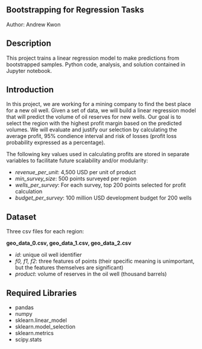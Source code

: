 ## Bootstrapping for Regression Tasks
Author: Andrew Kwon

## Description
This project trains a linear regression model to make predictions from bootstrapped samples. Python code, analysis, and solution contained in Jupyter notebook.

## Introduction
In this project, we are working for a mining company to find the best place for a new oil well. Given a set of data, we will build a linear regression model that will predict the volume of oil reserves for new wells. Our goal is to select the region with the highest profit margin based on the predicted volumes. We will evaluate and justify our selection by calculating the average profit, 95% condience interval and risk of losses (profit loss probability expressed as a percentage).

The following key values used in calculating profits are stored in separate variables to facilitate future scalability and/or modularity:
- *revenue_per_unit*: 4,500 USD per unit of product
- *min_survey_size*: 500 points surveyed per region
- *wells_per_survey*: For each survey, top 200 points selected for profit calculation
- *budget_per_survey*: 100 million USD development budget for 200 wells

## Dataset
Three csv files for each region:

**geo_data_0.csv, geo_data_1.csv, geo_data_2.csv**  
- *id*: unique oil well identifier
- *f0, f1, f2*: three features of points (their specific meaning is unimportant, but the features themselves are significant)
- *product*: volume of reserves in the oil well (thousand barrels)

## Required Libraries
- pandas
- numpy
- sklearn.linear_model
- sklearn.model_selection
- sklearn.metrics
- scipy.stats
